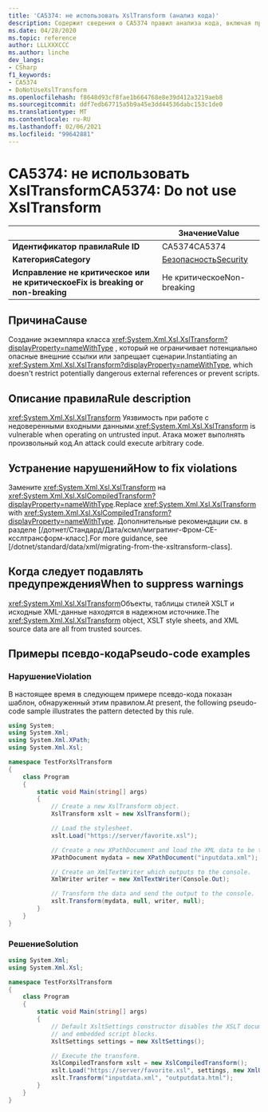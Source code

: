 ```yaml
---
title: 'CA5374: не использовать XslTransform (анализ кода)'
description: Содержит сведения о CA5374 правил анализа кода, включая причины, способы устранения нарушений и время их подавления.
ms.date: 04/28/2020
ms.topic: reference
author: LLLXXXCCC
ms.author: linche
dev_langs:
- CSharp
f1_keywords:
- CA5374
- DoNotUseXslTransform
ms.openlocfilehash: f8648d93cf8fae1b664768e8e39d412a3219aeb8
ms.sourcegitcommit: ddf7edb67715a5b9a45e3dd44536dabc153c1de0
ms.translationtype: MT
ms.contentlocale: ru-RU
ms.lasthandoff: 02/06/2021
ms.locfileid: "99642881"
---
```

# <a name="ca5374-do-not-use-xsltransform"></a><span data-ttu-id="15df8-103">CA5374: не использовать XslTransform</span><span class="sxs-lookup"><span data-stu-id="15df8-103">CA5374: Do not use XslTransform</span></span>

| | <span data-ttu-id="15df8-104">Значение</span><span class="sxs-lookup"><span data-stu-id="15df8-104">Value</span></span> |
|-|-|
| <span data-ttu-id="15df8-105">**Идентификатор правила**</span><span class="sxs-lookup"><span data-stu-id="15df8-105">**Rule ID**</span></span> |<span data-ttu-id="15df8-106">CA5374</span><span class="sxs-lookup"><span data-stu-id="15df8-106">CA5374</span></span>|
| <span data-ttu-id="15df8-107">**Категория**</span><span class="sxs-lookup"><span data-stu-id="15df8-107">**Category**</span></span> |[<span data-ttu-id="15df8-108">Безопасность</span><span class="sxs-lookup"><span data-stu-id="15df8-108">Security</span></span>](security-warnings.md)|
| <span data-ttu-id="15df8-109">**Исправление не критическое или не критическое**</span><span class="sxs-lookup"><span data-stu-id="15df8-109">**Fix is breaking or non-breaking**</span></span> |<span data-ttu-id="15df8-110">Не критическое</span><span class="sxs-lookup"><span data-stu-id="15df8-110">Non-breaking</span></span>|

## <a name="cause"></a><span data-ttu-id="15df8-111">Причина</span><span class="sxs-lookup"><span data-stu-id="15df8-111">Cause</span></span>

<span data-ttu-id="15df8-112">Создание экземпляра класса <xref:System.Xml.Xsl.XslTransform?displayProperty=nameWithType> , который не ограничивает потенциально опасные внешние ссылки или запрещает сценарии.</span><span class="sxs-lookup"><span data-stu-id="15df8-112">Instantiating an <xref:System.Xml.Xsl.XslTransform?displayProperty=nameWithType>, which doesn't restrict potentially dangerous external references or prevent scripts.</span></span>

## <a name="rule-description"></a><span data-ttu-id="15df8-113">Описание правила</span><span class="sxs-lookup"><span data-stu-id="15df8-113">Rule description</span></span>

<span data-ttu-id="15df8-114"><xref:System.Xml.Xsl.XslTransform> Уязвимость при работе с недоверенными входными данными.</span><span class="sxs-lookup"><span data-stu-id="15df8-114"><xref:System.Xml.Xsl.XslTransform> is vulnerable when operating on untrusted input.</span></span> <span data-ttu-id="15df8-115">Атака может выполнять произвольный код.</span><span class="sxs-lookup"><span data-stu-id="15df8-115">An attack could execute arbitrary code.</span></span>

## <a name="how-to-fix-violations"></a><span data-ttu-id="15df8-116">Устранение нарушений</span><span class="sxs-lookup"><span data-stu-id="15df8-116">How to fix violations</span></span>

<span data-ttu-id="15df8-117">Замените <xref:System.Xml.Xsl.XslTransform> на <xref:System.Xml.Xsl.XslCompiledTransform?displayProperty=nameWithType>.</span><span class="sxs-lookup"><span data-stu-id="15df8-117">Replace <xref:System.Xml.Xsl.XslTransform> with <xref:System.Xml.Xsl.XslCompiledTransform?displayProperty=nameWithType>.</span></span> <span data-ttu-id="15df8-118">Дополнительные рекомендации см. в разделе [/дотнет/Стандард/Дата/ксмл/мигратинг-Фром-СЕ-ксслтрансформ-класс].</span><span class="sxs-lookup"><span data-stu-id="15df8-118">For more guidance, see [/dotnet/standard/data/xml/migrating-from-the-xsltransform-class].</span></span>

## <a name="when-to-suppress-warnings"></a><span data-ttu-id="15df8-119">Когда следует подавлять предупреждения</span><span class="sxs-lookup"><span data-stu-id="15df8-119">When to suppress warnings</span></span>

<span data-ttu-id="15df8-120"><xref:System.Xml.Xsl.XslTransform>Объекты, таблицы стилей XSLT и исходные XML-данные находятся в надежном источнике.</span><span class="sxs-lookup"><span data-stu-id="15df8-120">The <xref:System.Xml.Xsl.XslTransform> object, XSLT style sheets, and XML source data are all from trusted sources.</span></span>

## <a name="pseudo-code-examples"></a><span data-ttu-id="15df8-121">Примеры псевдо-кода</span><span class="sxs-lookup"><span data-stu-id="15df8-121">Pseudo-code examples</span></span>

### <a name="violation"></a><span data-ttu-id="15df8-122">Нарушение</span><span class="sxs-lookup"><span data-stu-id="15df8-122">Violation</span></span>

<span data-ttu-id="15df8-123">В настоящее время в следующем примере псевдо-кода показан шаблон, обнаруженный этим правилом.</span><span class="sxs-lookup"><span data-stu-id="15df8-123">At present, the following pseudo-code sample illustrates the pattern detected by this rule.</span></span>

```csharp
using System;
using System.Xml;
using System.Xml.XPath;
using System.Xml.Xsl;

namespace TestForXslTransform
{
    class Program
    {
        static void Main(string[] args)
        {
            // Create a new XslTransform object.
            XslTransform xslt = new XslTransform();

            // Load the stylesheet.
            xslt.Load("https://server/favorite.xsl");

            // Create a new XPathDocument and load the XML data to be transformed.
            XPathDocument mydata = new XPathDocument("inputdata.xml");

            // Create an XmlTextWriter which outputs to the console.
            XmlWriter writer = new XmlTextWriter(Console.Out);

            // Transform the data and send the output to the console.
            xslt.Transform(mydata, null, writer, null);
        }
    }
}
```

### <a name="solution"></a><span data-ttu-id="15df8-124">Решение</span><span class="sxs-lookup"><span data-stu-id="15df8-124">Solution</span></span>

```csharp
using System.Xml;
using System.Xml.Xsl;

namespace TestForXslTransform
{
    class Program
    {
        static void Main(string[] args)
        {
            // Default XsltSettings constructor disables the XSLT document() function
            // and embedded script blocks.
            XsltSettings settings = new XsltSettings();

            // Execute the transform.
            XslCompiledTransform xslt = new XslCompiledTransform();
            xslt.Load("https://server/favorite.xsl", settings, new XmlUrlResolver());
            xslt.Transform("inputdata.xml", "outputdata.html");
        }
    }
}
```
